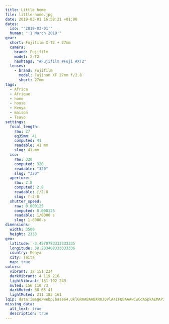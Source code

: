 ```yaml
---
title: Little home
file: little-home.jpg
date: 2019-03-01 16:58:21 +01:00
dates:
  iso: "'2019-03-01'"
  human: "'1 March 2019'"
gear:
  short: Fujifilm X-T2 + 27mm
  camera:
    brand: Fujifilm
    model: X-T2
    hashtags: "#Fujifilm #Fuji #XT2"
  lenses:
    - brand: Fujifilm
      model: Fujinon XF 27mm f/2.8
      short: 27mm
tags:
  - Africa
  - Afrique
  - home
  - house
  - Kenya
  - maison
  - Tsavo
settings:
  focal_length:
    raw: 27
    eq35mm: 41
    computed: 41
    readable: 41 mm
    slug: 41-mm
  iso:
    raw: 320
    computed: 320
    readable: "320"
    slug: "320"
  aperture:
    raw: 2.8
    computed: 2.8
    readable: ƒ/2.8
    slug: f-2-8
  shutter_speed:
    raw: 0.000125
    computed: 0.000125
    readable: 1/8000 s
    slug: 1-8000-s
dimensions:
  width: 3500
  height: 2333
geo:
  latitude: -3.4570783333333335
  longitude: 38.203408333333336
  country: Kenya
  city: Taita
  map: true
colors:
  vibrant: 12 151 234
  darkVibrant: 4 119 216
  lightVibrant: 131 192 243
  muted: 156 110 73
  darkMuted: 88 65 41
  lightMuted: 211 183 161
lqip: data:image/webp;base64,UklGRmABAABXRUJQVlA4IFQBAAAwCwCdASpkAEMAP3Gowlm0v7elL5Wsc/AuCU2/kBieTMfX+AtgYUwhVE6mRcuWFOJW/AO2JucGtJLkHUbw78AJHIk4Lf84wFSnAVVWxmVAkAYYEYdCejitgV1CRSKDajiIAAD+2HOWFX+LuxHGTw/Xrp72WOe6DIKWq9IiKhLDBqLZzCiHHtrjHRSR0/JqqoUh+AbVHoyl1QcfZESAWyb3DgW2YBq/n8nKwwsghsb9lYlqlDpMKDiVqPPhEncUHa2Oj7UOLKt+jt/5IEiMhG+BwmAa4C/XS+ASm6Np89pn1e7mSroNVP8Me/22SuTOnF766xjGRkvTFAOmn6dYSRV0hPNhtyRyAZ5zIajGXzMYV6oIBZ/TwIz7wE/l9sxCa7vsWADuqnNfwsVJzWjy0H7J79Aib4v//1Wuwl+RCg+OYxx7CgyWDarPk/AXWa3O0X5AAAAA
missing_data:
  alt_text: true
  description: true
---
```



